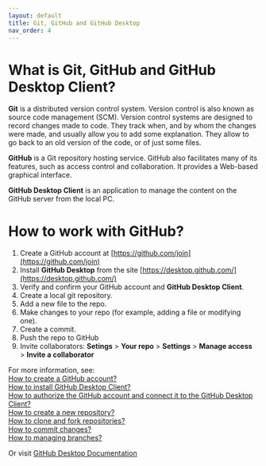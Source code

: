 ```yaml
---
layout: default
title: Git, GitHub and GitHub Desktop
nav_order: 4
---
```


# What is Git, GitHub and GitHub Desktop Client?
**Git** is a distributed version control system. Version control is also known as source code management (SCM). Version control systems are designed to record changes made to code. They track when, and by whom the changes were made, and usually allow you to add some explanation. They allow to go back to an old version of the code, or of just some files.  

**GitHub** is a Git repository hosting service. GitHub also facilitates many of its features, such as access control and collaboration. It provides a Web-based graphical interface.  

**GitHub Desktop Client** is an application to manage the content on the GitHub server from the local PC.


# How to work with GitHub?
1. Create a GitHub account at [https://github.com/join](https://github.com/join)
2. Install **GitHub Desktop** from the site [https://desktop.github.com/](https://desktop.github.com/)
3. Verify and confirm your GitHub account and **GitHub Desktop Client**.
4. Create a local git repository.
5. Add a new file to the repo.
6. Make changes to your repo (for example, adding a file or modifying one).
7. Create a commit.
8. Push the repo to GitHub
9. Invite collaborators: **Setings** > **Your repo** > **Settings** > **Manage access** > **Invite a collaborator**

For more information, see:  
[How to create a GitHub account?](./github_account.md)  
[How to install GitHub Desktop Client?](./github_desktop_client.md/)  
[How to authorize the GitHub account and connect it to the GitHub Desktop Client?](./authentication_github_account.md)  
[How to create a new repository?](./creating_repository.md)  
[How to clone and fork repositories?](./clone_and_fork_repo.md)  
[How to commit changes?](./commit.md)  
[How to managing branches?](./managing_branches.md)  

Or visit [GitHub Desktop Documentation](https://docs.github.com/en/desktop)

